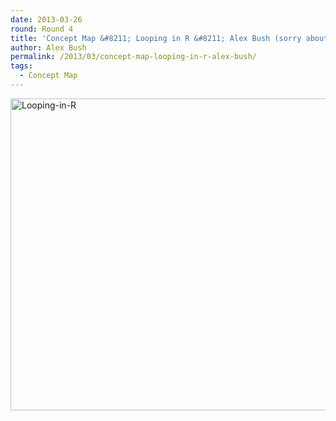 ```yaml
---
date: 2013-03-26
round: Round 4
title: 'Concept Map &#8211; Looping in R &#8211; Alex Bush (sorry about the quality)'
author: Alex Bush
permalink: /2013/03/concept-map-looping-in-r-alex-bush/
tags:
  - Concept Map
---
```

[<img class="alignnone size-large wp-image-1967" alt="Looping-in-R" src="http://files.software-carpentry.org/training-course/2013/03/Looping-in-R-1024x724.png" width="707" height="499" />][1]

 [1]: http://files.software-carpentry.org/training-course/2013/03/Looping-in-R.png

